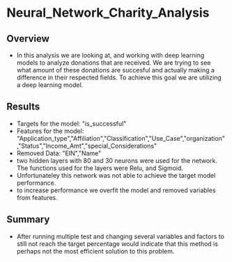 # Neural_Network_Charity_Analysis
## Overview 
* In this analysis we are looking at, and working with deep learning models to analyze donations that are received. We are trying to see what amount of these donations are succesful and actually making a difference in their respected fields. To achieve this goal we are utilizing a deep learning model.
## Results 
* Targets for the model: "is_successful"
* Features for the model: "Application_type","Affiliation","Classification","Use_Case","organization","Status","Income_Amt","special_Considerations"
* Removed Data: "EIN","Name"
* two hidden layers with 80 and 30 neurons were used for the network. The functions used for the layers were Relu, and Sigmoid. 
* Unfortunateley this network was not able to achieve the target model performance. 
* to increase performance we overfit the model and removed variables from features.
## Summary 
* After running multiple test and changing several variables and factors to still not reach the target percentage would indicate that this method is perhaps not the most efficient solution to this problem. 

